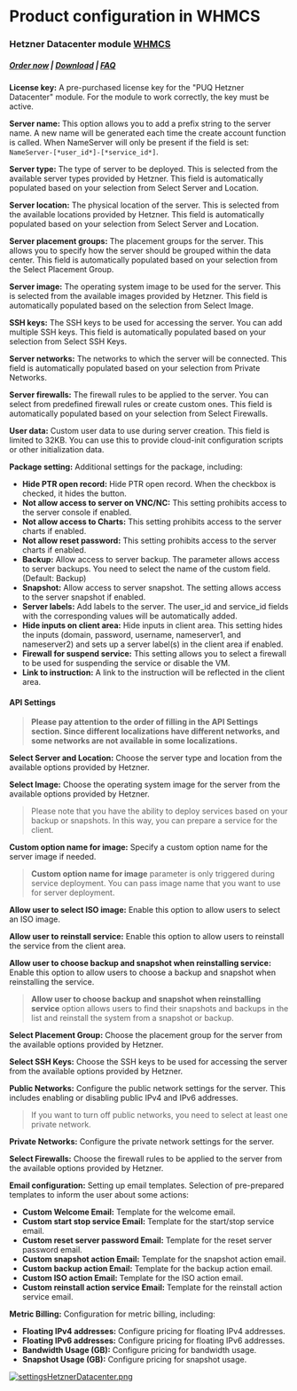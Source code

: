 # Product configuration in WHMCS

### Hetzner Datacenter module **[WHMCS](https://puqcloud.com/link.php?id=77)**

#####  [Order now](https://puqcloud.com/whmcs-module-hetznerdatacenter.php) | [Download](https://download.puqcloud.com/WHMCS/servers/PUQ_WHMCS-HetznerDatacenter/) | [FAQ](https://faq.puqcloud.com/)

**License key:** A pre-purchased license key for the "PUQ Hetzner Datacenter" module. For the module to work correctly, the key must be active.

**Server name:** This option allows you to add a prefix string to the server name. A new name will be generated each time the create account function is called. When NameServer will only be present if the field is set: `NameServer-[*user_id*]-[*service_id*]`.

**Server type:** The type of server to be deployed. This is selected from the available server types provided by Hetzner. This field is automatically populated based on your selection from Select Server and Location.

**Server location:** The physical location of the server. This is selected from the available locations provided by Hetzner. This field is automatically populated based on your selection from Select Server and Location.

**Server placement groups:** The placement groups for the server. This allows you to specify how the server should be grouped within the data center. This field is automatically populated based on your selection from the Select Placement Group.

**Server image:** The operating system image to be used for the server. This is selected from the available images provided by Hetzner. This field is automatically populated based on the selection from Select Image.

**SSH keys:** The SSH keys to be used for accessing the server. You can add multiple SSH keys. This field is automatically populated based on your selection from Select SSH Keys.

**Server networks:** The networks to which the server will be connected. This field is automatically populated based on your selection from Private Networks.

**Server firewalls:** The firewall rules to be applied to the server. You can select from predefined firewall rules or create custom ones. This field is automatically populated based on your selection from Select Firewalls.

**User data:** Custom user data to use during server creation. This field is limited to 32KB. You can use this to provide cloud-init configuration scripts or other initialization data.

**Package setting:** Additional settings for the package, including:

- **Hide PTR open record:** Hide PTR open record. When the checkbox is checked, it hides the button.
- **Not allow access to server on VNC/NC:** This setting prohibits access to the server console if enabled.
- **Not allow access to Charts:** This setting prohibits access to the server charts if enabled.
- **Not allow reset password:** This setting prohibits access to the server charts if enabled.
- **Backup:** Allow access to server backup. The parameter allows access to server backups. You need to select the name of the custom field. (Default: Backup)
- **Snapshot:** Allow access to server snapshot. The setting allows access to the server snapshot if enabled.
- **Server labels:** Add labels to the server. The user\_id and service\_id fields with the corresponding values will be automatically added.
- **Hide inputs on client area:** Hide inputs in client area. This setting hides the inputs (domain, password, username, nameserver1, and nameserver2) and sets up a server label(s) in the client area if enabled.
- **Firewall for suspend service:** This setting allows you to select a firewall to be used for suspending the service or disable the VM.
- **Link to instruction:** A link to the instruction will be reflected in the client area.

#### **API Settings**

>**Please pay attention to the order of filling in the API Settings section. Since different localizations have different networks, and some networks are not available in some localizations.**

**Select Server and Location:** Choose the server type and location from the available options provided by Hetzner.

**Select Image:** Choose the operating system image for the server from the available options provided by Hetzner.

>Please note that you have the ability to deploy services based on your backup or snapshots. In this way, you can prepare a service for the client.

**Custom option name for image:** Specify a custom option name for the server image if needed.

>**Custom option name for image** parameter is only triggered during service deployment. You can pass image name that you want to use for server deployment.

**Allow user to select ISO image:** Enable this option to allow users to select an ISO image.

**Allow user to reinstall service:** Enable this option to allow users to reinstall the service from the client area.

**Allow user to choose backup and snapshot when reinstalling service:** Enable this option to allow users to choose a backup and snapshot when reinstalling the service.

>**Allow user to choose backup and snapshot when reinstalling service** option allows users to find their snapshots and backups in the list and reinstall the system from a snapshot or backup.  

**Select Placement Group:** Choose the placement group for the server from the available options provided by Hetzner.

**Select SSH Keys:** Choose the SSH keys to be used for accessing the server from the available options provided by Hetzner.

**Public Networks:** Configure the public network settings for the server. This includes enabling or disabling public IPv4 and IPv6 addresses.

>If you want to turn off public networks, you need to select at least one private network.

**Private Networks:** Configure the private network settings for the server.

**Select Firewalls:** Choose the firewall rules to be applied to the server from the available options provided by Hetzner.

**Email configuration:** Setting up email templates. Selection of pre-prepared templates to inform the user about some actions:

- **Custom Welcome Email:** Template for the welcome email.
- **Custom start stop service Email:** Template for the start/stop service email.
- **Custom reset server password Email:** Template for the reset server password email.
- **Custom snapshot action Email:** Template for the snapshot action email.
- **Custom backup action Email:** Template for the backup action email.
- **Custom ISO action Email:** Template for the ISO action email.
- **Custom reinstall action service Email:** Template for the reinstall action service email.

**Metric Billing:** Configuration for metric billing, including:

- **Floating IPv4 addresses:** Configure pricing for floating IPv4 addresses.
- **Floating IPv6 addresses:** Configure pricing for floating IPv6 addresses.
- **Bandwidth Usage (GB):** Configure pricing for bandwidth usage.
- **Snapshot Usage (GB):** Configure pricing for snapshot usage.

[![settingsHetznerDatacenter.png](https://doc.puq.info/uploads/images/gallery/2024-08/scaled-1680-/settingshetznerdatacenter.png)](https://doc.puq.info/uploads/images/gallery/2024-08/settingshetznerdatacenter.png)